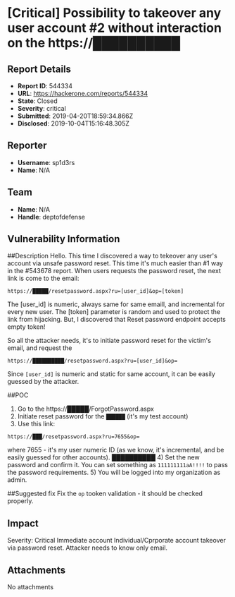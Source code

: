 # [Critical] Possibility to takeover any user account #2 without interaction on the https://██████████

## Report Details
- **Report ID**: 544334
- **URL**: https://hackerone.com/reports/544334
- **State**: Closed
- **Severity**: critical
- **Submitted**: 2019-04-20T18:59:34.866Z
- **Disclosed**: 2019-10-04T15:16:48.305Z

## Reporter
- **Username**: sp1d3rs
- **Name**: N/A

## Team
- **Name**: N/A
- **Handle**: deptofdefense

## Vulnerability Information
##Description
Hello. This time I discovered a way to tekeover any user's account via unsafe password reset.
This time it's much easier than #1 way in the #543678 report.
When users requests the password reset, the next link is come to the email:
```
https://█████/resetpassword.aspx?ru=[user_id]&op=[token]
```
The [user_id] is numeric, always same for same emaill, and incremental for every new user.
The [token] parameter is random and used to protect the link from hijacking.
But, I discovered that Reset password endpoint accepts empty token!

So all the attacker needs, it's to initiate password reset for the victim's email, and request the
```
https://██████████/resetpassword.aspx?ru=[user_id]&op=
```
Since `[user_id]` is numeric and static for same account, it can be easily guessed by the attacker.

##POC
1) Go to the https://█████/ForgotPassword.aspx
2) Initiate reset password for the `██████` (it's my test account)
3) Use this link:
```
https://███/resetpassword.aspx?ru=7655&op=
```
where 7655 - it's my user numeric ID (as we know, it's incremental, and be easily guessed for other accounts).
██████████
4) Set the new password and confirm it. You can set something as `111111111aA!!!!` to pass the password requirements.
5) You will be logged into my organization as admin.

##Suggested fix
Fix the `op` tooken validation - it should be checked properly.

## Impact

Severity: Critical
Immediate account Individual/Cprporate account takeover via password reset. Attacker needs to know only email.

## Attachments
No attachments
